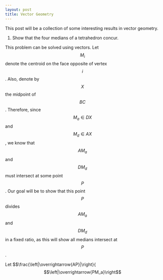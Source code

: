 ```yaml
---
layout: post
title: Vector Geometry
---
```


This post will be a collection of some interesting results in vector geometry.

1. Show that the four medians of a tetrahedron concur.

This problem can be solved using vectors. Let $$M_i$$ denote the centroid on the face opposite of vertex $$i$$. Also, denote by $$X$$ the midpoint of $$BC$$. Therefore, since $$M_a \in DX$$ and $$M_d \in AX$$, we know that $$AM_a$$ and $$DM_d$$ must intersect at some point $$P$$. Our goal will be to show that this point $$P$$ divides $$AM_a$$ and $$DM_d$$ in a fixed ratio, as this will show all medians intersect at $$P$$.

Let $$\frac{\left|\overrightarrow{AP}|\right}{$$\left|\overrightarrow{PM_a}\right$$
